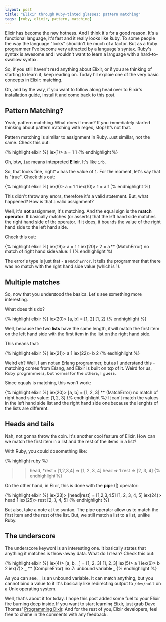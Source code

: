 ```yaml
---
layout: post
title: "Elixir through Ruby-tinted glasses: pattern matching"
tags: [ruby, elixir, pattern, matching]
---
```


Elixir has become the new hotness. And I think it's for a good reason. It's a 
functional language, it's fast and it really looks like Ruby. To some people 
the way the language "looks" shouldn't be much of a factor. But as a Ruby programmer 
I've become very attracted by a language's syntax. Ruby's syntax is awesome and I 
wouldn't want to learn a language with a hard-to-swallow syntax. 

So, if you still haven't read anything about Elixir, or if you are thinking of starting 
to learn it, keep reading on. Today I'll explore one of the very basic concepts in Elixir: matching.

Oh, and by the way, if you want to follow along head over to Elixir's 
[installation guide](http://elixir-lang.org/install.html), install it and come back to this post.

## Pattern Matching?

Yeah, pattern matching. What does it mean? If you immediately started thinking about pattern matching
with regex, stop! It's not that. 

Pattern matching is simillar to assignment in Ruby. Just simillar, not the same. Check this out:

{% highlight elixir %}
iex(1)> a = 1
1
{% endhighlight %}

Oh, btw, `iex` means **i**nterpreted **E**li**x**ir. It's like `irb`. 

So, that looks fine, right? `a` has the value of `1`. For the moment, let's say
that is "true". Check this out:

{% highlight elixir %}
iex(9)> a = 1
1
iex(10)> 1 = a
1
{% endhighlight %}

This didn't throw any errors, therefore it's a valid statement. But, what happened?
How is that a valid assignment? 

Well, it's **not** assignment, it's matching. And the equal sign is the **match operator**. It
basically matches (or asserts) that the left hand side matches the right hand side of the
operator. If it does, it bounds the value of the right hand side to the left hand side.

Check this out:

{% highlight elixir %}
iex(19)> a = 1
1
iex(20)> 2 = a
** (MatchError) no match of right hand side value: 1
{% endhighlight %}

The error's type is just that - a `MatchError`. It tells the programmer that there
was no match with the right hand side value (which is 1).

## Multiple matches

So, now that you understood the basics. Let's see something more interesting.

What does this do?

{% highlight elixir %}
iex(20)> [a, b] = [1, 2]
[1, 2]
{% endhighlight %}

Well, because the two **lists** have the same length, it will match the first item
on the left hand side with the first item in the list on the right hand side. 

This means that:

{% highlight elixir %}
iex(21)> a
1
iex(22)> b
2
{% endhighlight %}

Weird eh? Well, I am not an Erlang programmer, but as I understand this - matching comes 
from Erlang, and Elixir is built on top of it. Weird for us, Ruby programmers, but normal
for the others, I guess.

Since equals is matching, this won't work:

{% highlight elixir %}
iex(20)> [a, b] = [1, 2, 3]
** (MatchError) no match of right hand side value: [1, 2, 3]
{% endhighlight %}
It can't match the values in the left hand side list and the right hand side one because
the lenghts of the lists are different.

## Heads and tails

Nah, not gonna throw the coin. It's another cool feature of Elixir. How can we match
the first item in a list and the rest of the items in a list?

With Ruby, you could do something like:

{% highlight ruby %}
>> head, *rest = [1,2,3,4]
=> [1, 2, 3, 4]
>> head
=> 1
>> rest
=> [2, 3, 4]
{% endhighlight %}

On the other hand, in Elixir, this is done with the **pipe** (|) operator:

{% highlight elixir %}
iex(23)> [head|rest] = [1,2,3,4,5]
[1, 2, 3, 4, 5]
iex(24)> head
1
iex(25)> rest
[2, 3, 4, 5]
{% endhighlight %}

But also, take a note at the syntax. The pipe operator allow us to match the first
item and the rest of the list. But, we still match a list to a list, unlike Ruby.

## The underscore

The underscore keyword is an interesting one. It basically states that anything 
it matches is throw-away data. What do I mean? Check this out:

{% highlight elixir %}
iex(4)> [a, b, _] = [1, 2, 3]
[1, 2, 3]
iex(5)> a
1
iex(6)> b
2
iex(7)> _
** (CompileError) iex:7: unbound variable _
{% endhighlight %}

As you can see, _ is an unbound variable. It can match anything, but you cannot bind
a value to it. It's basically like redirecting output to `/dev/null` on a Unix
operating system. 


Well, that's about it for today. I hope this post added some fuel to your Elixir fire
burning deep inside. If you want to start learning Elixir, just grab Dave Thomas' 
[Programming Elixir](https://pragprog.com/book/elixir/programming-elixir).
And for the rest of you, Elixir developers, feel free to chime in the comments with any feedback.
